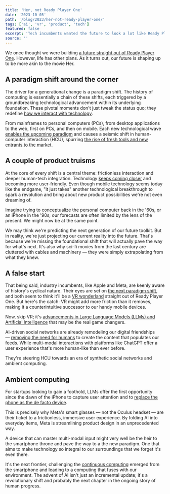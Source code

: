 ```yaml
---
title: 'Her, not Ready Player One'
date: '2023-10-05'
path: '/blog/2023/her-not-ready-player-one/'
tags: ['ai', 'vr', 'product', 'tech']
featured: false
excerpt: 'Tech incumbents wanted the future to look a lot like Ready Player One. But maybe life has other plans and Large Language Models and AI, not Virtual Reality, end up driving the generational change that leads to the next paradigm.'
source: ''
---
```


We once thought we were building [a future straight out of Ready Player One](/blog/2018/ready-player-one). However, life has other plans. As it turns out, our future is shaping up to be more akin to the movie Her.

## A paradigm shift around the corner

The driver for a generational change is a paradigm shift. The history of computing is essentially a chain of these shifts, each triggered by a groundbreaking technological advancement within its underlying foundation. These pivotal moments don't just tweak the status quo; they redefine [how we interact with technology](/blog/2015/person-first-design).

From mainframes to personal computers (PCs), from desktop applications to the web, first on PCs, and then on mobile. Each new technological wave [enables the upcoming paradigm](/blog/2015/electric-car) and causes a seismic shift in human-computer interaction (HCU), spurring [the rise of fresh tools and new entrants to the market](/blog/2022/solo-founder).

## A couple of product truisms

At the core of every shift is a central theme: frictionless interaction and deeper human-tech integration. Technology [keeps coming closer](/blog/2014/the-smartwatch) and becoming more user-friendly. Even though mobile technology seems today like the endgame, "it just takes" another technological breakthrough to spark a revolution and bring about new product possibilities we're not even dreaming of.

Imagine trying to conceptualize the personal computer back in the '60s, or an iPhone in the '90s; our forecasts are often limited by the lens of the present. We might now be at the same point.

We may think we're predicting the next generation of our future toolkit. But in reality, we're just projecting our current reality into the future. That's because we're missing the foundational shift that will actually pave the way for what's next. It's also why sci-fi movies from the last century are cluttered with cables and machinery — they were simply extrapolating from what they knew.

## A false start

That being said, industry incumbents, like Apple and Meta, are keenly aware of history's cyclical nature. Their eyes are set on [the next paradigm shift](/blog/2019/road-to-dystopia), and both seem to think it'll be a [VR wonderland](/blog/2021/07) straight out of Ready Player One. But here's the catch: VR might add more friction than it removes, making it a counterintuitive successor to our handy mobile devices.

Now, skip VR; it's [advancements in Large Language Models (LLMs) and Artificial Intelligence](/blog/2023/ai-is-here-to-stay) that may be the real game changers.

AI-driven social networks are already remodeling our digital friendships — [removing the need for humans](/blog/2016/google-ai-play-go) to create the content that populates our feeds. While multi-modal interactions with platforms like ChatGPT offer a user experience that's more human-like than ever before.

They're steering HCU towards an era of synthetic social networks and ambient computing.

## Ambient computing

For startups looking to gain a foothold, LLMs offer the first opportunity since the dawn of the iPhone to capture user attention and to [replace the phone as the de facto device](https://www.theverge.com/2023/9/28/23893939/jony-ive-openai-sam-altman-iphone-of-artificial-intelligence-device).

This is precisely why Meta's smart glasses — not the Oculus headset — are their ticket to a frictionless, immersive user experience. By folding AI into everyday items, Meta is streamlining product design in an unprecedented way.

A device that can master multi-modal input might very well be the heir to the smartphone throne and pave the way to a the new paradigm. One that aims to make technology so integral to our surroundings that we forget it's even there.

It's the next frontier, challenging the [continuous computing](/blog/2014/continuity) emerged from the smartphone and leading to a computing that fuses with our environment. The advent of AI isn't just an incremental update; it's a revolutionary shift and probably the next chapter in the ongoing story of human progress.

